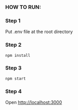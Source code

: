 ### HOW TO RUN:

### Step 1
Put .env file at the root directory

### Step 2

    npm install

### Step 3

    npm start

### Step 4
Open [http://localhost:3000](http://localhost:3000)